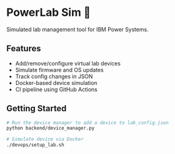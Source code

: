 # PowerLab Sim 🧪

Simulated lab management tool for IBM Power Systems.

## Features

- Add/remove/configure virtual lab devices
- Simulate firmware and OS updates
- Track config changes in JSON
- Docker-based device simulation
- CI pipeline using GitHub Actions

## Getting Started

```bash
# Run the device manager to add a device to lab_config.json
python backend/device_manager.py

# Simulate device via Docker
./devops/setup_lab.sh



